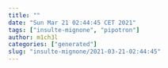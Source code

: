 ```yaml
---
title: ""
date: "Sun Mar 21 02:44:45 CET 2021"
tags: ["insulte-mignone", "pipotron"]
author: m1ch3l
categories: ["generated"]
slug: "insulte-mignone/2021-03-21-02:44:45"
---
```



